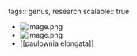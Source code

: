 tags:: genus, research
scalable:: true

- ![image.png](../assets/image_1713449108280_0.png)
- ![image.png](../assets/image_1714062161554_0.png)
- [[paulownia elongata]]